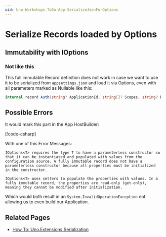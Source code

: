 ```yaml
---
uid: Uno.Workshops.ToDo-App.SerializeJsonForOptions
---
```

# Serialize Records loaded by Options

## Immutability with IOptions

<!-- TODO: Add Guide explaining how this is done in ToDo App correctly with examples - DevTKSS assigning -->

### Not like this

This full immutable Record definition does not work in case we want to use it to be serialized from `appsettings.json` and load it via Options, even with all parameters marked as Nullable like this:

```csharp
internal record Auth(string? ApplicationId, string[]? Scopes, string? RedirectUri, string? KeychainSecurityGroup);
```

## Possible Errors

It would mark this part in the App HostBuilder:

[!code-csharp[](../src/ToDo/App.xaml.cs#L59-L70?highlight=65)]

With one of this Error Messages:

```plaintext
IOptions<T> requires the type T to have a parameterless constructor so that it can be instantiated and populated with values from the configuration source. A fully immutable record does not have a parameterless constructor because all properties must be initialized in the constructor.
```

```plaintext
IOptions<T> uses setters to populate the properties with values. In a fully immutable record, the properties are read-only (get-only), meaning they cannot be modified after initialization.
```

Which would both result in an `System.InvalidOperationException` not allowing us to even build our Application.

## Related Pages

* [How To: Uno.Extensions.Serialization](https://aka.platform.uno/docs/articles/external/uno.extensions/doc/Learn/Serialization/HowTo-Serialization.html)
